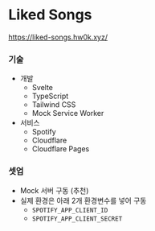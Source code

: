 # Liked Songs

https://liked-songs.hw0k.xyz/

### 기술

- 개발
  - Svelte
  - TypeScript
  - Tailwind CSS
  - Mock Service Worker
- 서비스
  - Spotify
  - Cloudflare
  - Cloudflare Pages

### 셋업

- Mock 서버 구동 (추천)
- 실제 환경은 아래 2개 환경변수를 넣어 구동
  - `SPOTIFY_APP_CLIENT_ID`
  - `SPOTIFY_APP_CLIENT_SECRET`
